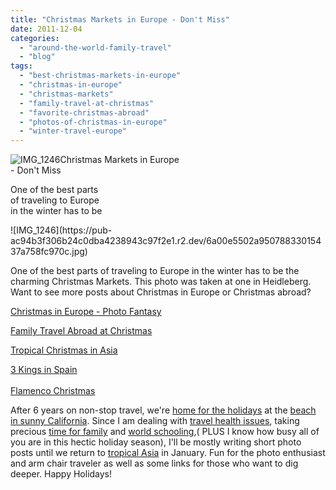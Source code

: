 ```yaml
---
title: "Christmas Markets in Europe - Don't Miss"
date: 2011-12-04
categories: 
  - "around-the-world-family-travel"
  - "blog"
tags: 
  - "best-christmas-markets-in-europe"
  - "christmas-in-europe"
  - "christmas-markets"
  - "family-travel-at-christmas"
  - "favorite-christmas-abroad"
  - "photos-of-christmas-in-europe"
  - "winter-travel-europe"
---
```


![IMG_1246](https://pub-ac94b3f306b24c0dba4238943c97f2e1.r2.dev/6a00e5502a95078833015437a758ac970c.jpg)Christmas Markets in Europe  
\- Don't Miss

One of the best parts  
of traveling to Europe  
in the winter has to be

<!--more--> ![IMG_1246](https://pub-ac94b3f306b24c0dba4238943c97f2e1.r2.dev/6a00e5502a95078833015437a758fc970c.jpg)  
  

One of the best parts of traveling to Europe in the winter has to be the charming Christmas Markets. This photo was taken at one in Heidleberg. Want to see more posts about Christmas in Europe or Christmas abroad?  
  
[Christmas in Europe - Photo Fantasy](http://soultravelers3new.local/2009/12/christmas-in-europe-a-photo-fantasy-germany-xmas-markets-uk-scandinavia-nordic-holiday.html "christmas in Europe photo fantasy")  
  
[Family Travel Abroad at Christmas](http://soultravelers3new.local/2009/12/how-to-enjoy-family-travel-abroad-at-christmas-digital-nomad-4hww-extended-travel-holidays.html "family travel abroad at Christmas")  
  
[Tropical Christmas in Asia](http://soultravelers3new.local/2010/12/tropical-christmas-abroad-in-asia.html "tropical Christmas in Asia")  
  
[3 Kings in Spain  
](http://soultravelers3new.local/2010/01/3-kings-in-spain-andalusia-festival-tradition-white-village-christmas-epiphany-12th-night.html "3 kings in Spain")  
[Flamenco Christmas](http://soultravelers3new.local/2006/12/flamenco-christ.html "Flamenco Christmas")  
  
  
After 6 years on non-stop travel, we're [home for the holidays](http://soultravelers3new.local/2011/11/home-for-the-holidays.html "home for the holidays") at the [beach in sunny California](http://soultravelers3new.local/2011/01/homeaway-santa-cruz-beach-house-vacation-rental-review-best-family-friendly-lodging.html "beach in sunny california"). Since I am dealing with [travel health issues](http://soultravelers3new.local/2011/09/travel-health-secrets-for-long-term-digital-nomads.html "travel health"), taking precious [time for family](http://soultravelers3new.local/2010/12/mourning-while-traveling-tribute-to-al-grief-and-travel-deathdying-at-a-distance.html "time for family") and [world schooling](http://soultravelers3new.local/2010/03/long-term-family-travel-homeschool-roadschool-world-school-digitalnomad-lifestyle-design-virtual-.html "world schooling"),( PLUS I know how busy all of you are in this hectic holiday season), I'll be mostly writing short photo posts until we return to [tropical Asia](http://soultravelers3new.local/2011/01/tropical-winter-home-in-penang-malaysia-location-indenpendent-digital-nomad-long-term-travel-tips-.html "tropical asia") in January. Fun for the photo enthusiast and arm chair traveler as well as some links for those who want to dig deeper. Happy Holidays!
